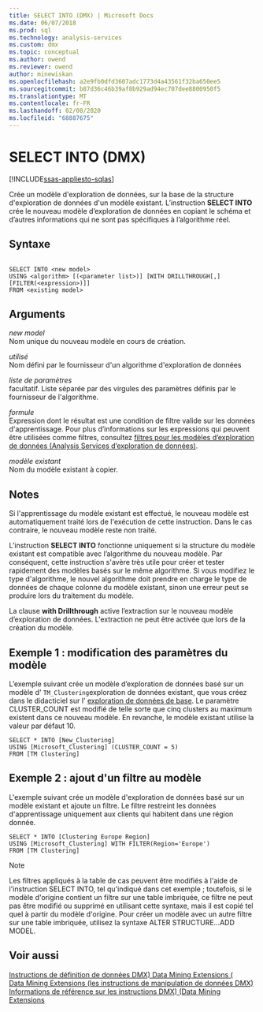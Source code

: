 ```yaml
---
title: SELECT INTO (DMX) | Microsoft Docs
ms.date: 06/07/2018
ms.prod: sql
ms.technology: analysis-services
ms.custom: dmx
ms.topic: conceptual
ms.author: owend
ms.reviewer: owend
author: minewiskan
ms.openlocfilehash: a2e9fb0dfd3607adc1773d4a43561f32ba650ee5
ms.sourcegitcommit: b87d36c46b39af8b929ad94ec707dee8800950f5
ms.translationtype: MT
ms.contentlocale: fr-FR
ms.lasthandoff: 02/08/2020
ms.locfileid: "68887675"
---
```

# <a name="select-into-dmx"></a>SELECT INTO (DMX)
[!INCLUDE[ssas-appliesto-sqlas](../includes/ssas-appliesto-sqlas.md)]

  Crée un modèle d'exploration de données, sur la base de la structure d'exploration de données d'un modèle existant. L’instruction **SELECT INTO** crée le nouveau modèle d’exploration de données en copiant le schéma et d’autres informations qui ne sont pas spécifiques à l’algorithme réel.  
  
## <a name="syntax"></a>Syntaxe  
  
```  
  
SELECT INTO <new model>   
USING <algorithm> [(<parameter list>)] [WITH DRILLTHROUGH[,] [FILTER(<expression>)]]  
FROM <existing model>  
```  
  
## <a name="arguments"></a>Arguments  
 *new model*  
 Nom unique du nouveau modèle en cours de création.  
  
 *utilisé*  
 Nom défini par le fournisseur d'un algorithme d'exploration de données  
  
 *liste de paramètres*  
 facultatif. Liste séparée par des virgules des paramètres définis par le fournisseur de l'algorithme.  
  
 *formule*  
 Expression dont le résultat est une condition de filtre valide sur les données d'apprentissage. Pour plus d’informations sur les expressions qui peuvent être utilisées comme filtres, consultez [filtres pour les modèles d’exploration de données &#40;Analysis Services d’exploration de données&#41;](https://docs.microsoft.com/analysis-services/data-mining/filters-for-mining-models-analysis-services-data-mining).  
  
 *modèle existant*  
 Nom du modèle existant à copier.  
  
## <a name="remarks"></a>Notes  
 Si l'apprentissage du modèle existant est effectué, le nouveau modèle est automatiquement traité lors de l'exécution de cette instruction. Dans le cas contraire, le nouveau modèle reste non traité.  
  
 L’instruction **SELECT INTO** fonctionne uniquement si la structure du modèle existant est compatible avec l’algorithme du nouveau modèle. Par conséquent, cette instruction s'avère très utile pour créer et tester rapidement des modèles basés sur le même algorithme. Si vous modifiez le type d'algorithme, le nouvel algorithme doit prendre en charge le type de données de chaque colonne du modèle existant, sinon une erreur peut se produire lors du traitement du modèle.  
  
 La clause **with Drillthrough** active l’extraction sur le nouveau modèle d’exploration de données. L'extraction ne peut être activée que lors de la création du modèle.  
  
## <a name="example-1-altering-the-parameters-of-the-model"></a>Exemple 1 : modification des paramètres du modèle  
 L’exemple suivant crée un modèle d’exploration de données basé sur un modèle d' `TM_Clustering`exploration de données existant, que vous créez dans le didacticiel sur l' [exploration de données de base](https://msdn.microsoft.com/library/6602edb6-d160-43fb-83c8-9df5dddfeb9c). Le paramètre CLUSTER_COUNT est modifié de telle sorte que cinq clusters au maximum existent dans ce nouveau modèle. En revanche, le modèle existant utilise la valeur par défaut 10.  
  
```  
SELECT * INTO [New_Clustering]  
USING [Microsoft_Clustering] (CLUSTER_COUNT = 5)   
FROM [TM Clustering]  
```  
  
## <a name="example-2-adding-a-filter-to-the-model"></a>Exemple 2 : ajout d'un filtre au modèle  
 L'exemple suivant crée un modèle d'exploration de données basé sur un modèle existant et ajoute un filtre. Le filtre restreint les données d'apprentissage uniquement aux clients qui habitent dans une région donnée.  
  
```  
SELECT * INTO [Clustering Europe Region]  
USING [Microsoft_Clustering] WITH FILTER(Region='Europe')  
FROM [TM Clustering]  
```  
  
> [!NOTE]  
>  Les filtres appliqués à la table de cas peuvent être modifiés à l'aide de l'instruction SELECT INTO, tel qu'indiqué dans cet exemple ; toutefois, si le modèle d'origine contient un filtre sur une table imbriquée, ce filtre ne peut pas être modifié ou supprimé en utilisant cette syntaxe, mais il est copié tel quel à partir du modèle d'origine. Pour créer un modèle avec un autre filtre sur une table imbriquée, utilisez la syntaxe ALTER STRUCTURE...ADD MODEL.  
  
## <a name="see-also"></a>Voir aussi  
 [Instructions de définition de données DMX&#41; Data Mining Extensions &#40;](../dmx/dmx-statements-data-definition.md)   
 [Data Mining Extensions &#40;les instructions de manipulation de données DMX&#41;](../dmx/dmx-statements-data-manipulation.md)   
 [Informations de référence sur les instructions DMX&#41; &#40;Data Mining Extensions](../dmx/data-mining-extensions-dmx-statements.md)  
  
  
